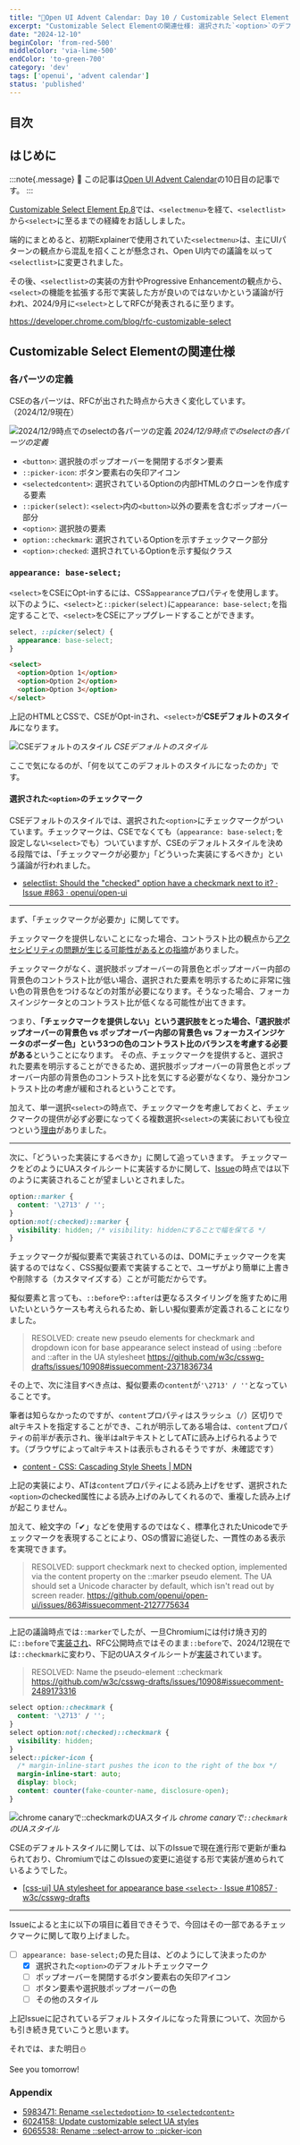 ```yaml
---
title: "🎄Open UI Advent Calendar: Day 10 / Customizable Select Element Ep.8"
excerpt: "Customizable Select Elementの関連仕様: 選択された`<option>`のデフォルトチェックマークのスタイルはどうやって決まったのか"
date: "2024-12-10"
beginColor: 'from-red-500'
middleColor: 'via-lime-500'
endColor: 'to-green-700'
category: 'dev'
tags: ['openui', 'advent calendar']
status: 'published'
---
```

## 目次

## はじめに

:::note{.message}
🎄 この記事は[Open UI Advent Calendar](https://adventar.org/calendars/10293)の10日目の記事です。
:::

[Customizable Select Element Ep.8](https://blog.sakupi01.com/dev/articles/2024-openui-advent-8)では、`<selectmenu>`を経て、`<selectlist>`から`<select>`に至るまでの経緯をお話ししました。

端的にまとめると、初期Explainerで使用されていた`<selectmenu>`は、主にUIパターンの観点から混乱を招くことが懸念され、Open UI内での議論を以って`<selectlist>`に変更されました。

その後、`<selectlist>`の実装の方針やProgressive Enhancementの観点から、`<select>`の機能を拡張する形で実装した方が良いのではないかという議論が行われ、2024/9月に`<select>`としてRFCが発表されるに至ります。

https://developer.chrome.com/blog/rfc-customizable-select

## Customizable Select Elementの関連仕様

### 各パーツの定義

CSEの各パーツは、RFCが出された時点から大きく変化しています。
（2024/12/9現在）

![2024/12/9時点でのselectの各パーツの定義](/select-anatomy.png)
*2024/12/9時点でのselectの各パーツの定義*

- `<button>`: 選択肢のポップオーバーを開閉するボタン要素
- `::picker-icon`: ボタン要素右の矢印アイコン
- `<selectedcontent>`: 選択されているOptionの内部HTMLのクローンを作成する要素
- `::picker(select)`: `<select>`内の`<button>`以外の要素を含むポップオーバー部分
- `<option>`: 選択肢の要素
- `option::checkmark`: 選択されているOptionを示すチェックマーク部分
- `<option>:checked`: 選択されているOptionを示す擬似クラス

### `appearance: base-select;`

`<select>`をCSEにOpt-inするには、CSS`appearance`プロパティを使用します。以下のように、`<select>`と`::picker(select)`に`appearance: base-select;`を指定することで、`<select>`をCSEにアップグレードすることができます。

```css
select, ::picker(select) {
  appearance: base-select;
}
```

```html
<select>
  <option>Option 1</option>
  <option>Option 2</option>
  <option>Option 3</option>
</select>
```

上記のHTMLとCSSで、CSEがOpt-inされ、`<select>`が**CSEデフォルトのスタイル**になります。

![CSEデフォルトのスタイル](/default-cse.png)
*CSEデフォルトのスタイル*

ここで気になるのが、「何を以てこのデフォルトのスタイルになったのか」です。

#### 選択された`<option>`のチェックマーク

CSEデフォルトのスタイルでは、選択された`<option>`にチェックマークがついています。チェックマークは、CSEでなくても（`appearance: base-select;`を設定しない`<select>`でも）ついていますが、CSEのデフォルトスタイルを決める段階では、「チェックマークが必要か」「どういった実装にするべきか」という議論が行われました。

- [selectlist: Should the "checked" option have a checkmark next to it? · Issue #863 · openui/open-ui](https://github.com/openui/open-ui/issues/863)

***

まず、「チェックマークが必要か」に関してです。

チェックマークを提供しないことになった場合、コントラスト比の観点から[アクセシビリティの問題が生じる可能性があるとの指摘](https://github.com/openui/open-ui/issues/863#issuecomment-1749825505)がありました。

チェックマークがなく、選択肢ポップオーバーの背景色とポップオーバー内部の背景色のコントラスト比が低い場合、選択された要素を明示するために非常に強い色の背景色をつけるなどの対策が必要になります。そうなった場合、フォーカスインジケータとのコントラスト比が低くなる可能性が出てきます。

つまり、**「チェックマークを提供しない」という選択肢をとった場合、「選択肢ポップオーバーの背景色 vs ポップオーバー内部の背景色 vs フォーカスインジケータのボーダー色」という3つの色のコントラスト比のバランスを考慮する必要がある**ということになります。
その点、チェックマークを提供すると、選択された要素を明示することができるため、選択肢ポップオーバーの背景色とポップオーバー内部の背景色のコントラスト比を気にする必要がなくなり、幾分かコントラスト比の考慮が緩和されるということです。

加えて、単一選択`<select>`の時点で、チェックマークを考慮しておくと、チェックマークの提供が必ず必要になってくる複数選択`<select>`の実装においても役立つという[理由](https://github.com/openui/open-ui/issues/863#issuecomment-2103160295)がありました。

***

次に、「どういった実装にするべきか」に関して追っていきます。
チェックマークをどのようにUAスタイルシートに実装するかに関して、[Issue](https://github.com/openui/open-ui/issues/863)の時点では以下のように実装されることが望ましいとされました。

```css
option::marker {
  content: '\2713' / '';
}
option:not(:checked)::marker {
  visibility: hidden; /* visibility: hiddenにすることで幅を保てる */
}
```

チェックマークが擬似要素で実装されているのは、DOMにチェックマークを実装するのではなく、CSS擬似要素で実装することで、ユーザがより簡単に上書きや削除する（カスタマイズする）ことが可能だからです。

擬似要素と言っても、`::before`や`::after`は更なるスタイリングを施すために用いたいというケースも考えられるため、新しい擬似要素が定義されることになりました。

> RESOLVED: create new pseudo elements for checkmark and dropdown icon for base appearance select instead of using ::before and ::after in the UA stylesheet
> https://github.com/w3c/csswg-drafts/issues/10908#issuecomment-2371836734

その上で、次に注目すべき点は、擬似要素の`content`が`'\2713' / ''`となっていることです。

筆者は知らなかったのですが、`content`プロパティはスラッシュ（`/`）区切りでaltテキストを指定することができ、これが明示してある場合は、`content`プロパティの前半が表示され、後半はaltテキストとしてATに読み上げられるようです。（ブラウザによってaltテキストは表示もされるそうですが、未確認です）

- [content - CSS: Cascading Style Sheets | MDN](https://developer.mozilla.org/en-US/docs/Web/CSS/content#alternative_text)

上記の実装により、ATは`content`プロパティによる読み上げをせず、選択された`<option>`のchecked属性による読み上げのみしてくれるので、重複した読み上げが起こりません。

加えて、絵文字の「✔︎」などを使用するのではなく、標準化されたUnicodeでチェックマークを表現することにより、OSの慣習に追従した、一貫性のある表示を実現できます。

> RESOLVED: support checkmark next to checked option, implemented via the content property on the ::marker pseudo element. The UA should set a Unicode character by default, which isn't read out by screen reader.
> https://github.com/openui/open-ui/issues/863#issuecomment-2127775634

***

上記の議論時点では`::marker`でしたが、一旦Chromiumには付け焼き刃的に`::before`で[実装され](https://chromium-review.googlesource.com/c/chromium/src/+/5578818)、RFC公開時点ではそのまま`::before`で、2024/12現在では`::checkmark`に変わり、下記のUAスタイルシートが[実装](https://chromium-review.googlesource.com/c/chromium/src/+/6043233)されています。

> RESOLVED: Name the pseudo-element ::checkmark
> https://github.com/w3c/csswg-drafts/issues/10908#issuecomment-2489173316

```css
select option::checkmark {
  content: '\2713' / '';
}
select option:not(:checked)::checkmark {
  visibility: hidden;
}
select::picker-icon {
  /* margin-inline-start pushes the icon to the right of the box */
  margin-inline-start: auto;
  display: block;
  content: counter(fake-counter-name, disclosure-open);
}
```

![chrome canaryで`::checkmark`のUAスタイル](/ua-style-checkmark.png)
*chrome canaryで`::checkmark`のUAスタイル*

CSEのデフォルトスタイルに関しては、以下のIssueで現在進行形で更新が重ねられており、ChromiumではこのIssueの変更に追従する形で実装が進められているようでした。

- [[css-ui] UA stylesheet for appearance base `<select>` · Issue #10857 · w3c/csswg-drafts](https://github.com/w3c/csswg-drafts/issues/10857)

***

Issueによると主に以下の項目に着目できそうで、今回はその一部であるチェックマークに関して取り上げました。

- [ ] `appearance: base-select;`の見た目は、どのようにして決まったのか
  - [x] 選択された`<option>`のデフォルトチェックマーク
  - [ ] ポップオーバーを開閉するボタン要素右の矢印アイコン
  - [ ] ボタン要素や選択肢ポップオーバーの色
  - [ ] その他のスタイル

上記Issueに記されているデフォルトスタイルになった背景について、次回からも引き続き見ていこうと思います。

それでは、また明日⛄

See you tomorrow!

### Appendix

- [5983471: Rename `<selectedoption>` to `<selectedcontent>`](https://chromium-review.googlesource.com/c/chromium/src/+/5983471)
- [6024158: Update customizable select UA styles](https://chromium-review.googlesource.com/c/chromium/src/+/6024158)
- [6065538: Rename ::select-arrow to ::picker-icon](https://chromium-review.googlesource.com/c/chromium/src/+/6065538)
